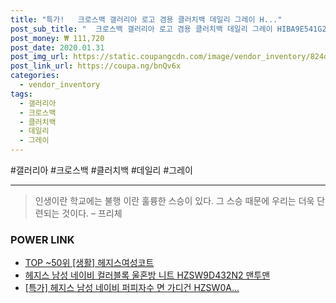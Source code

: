 ```yaml
--- 
title: "특가!   크로스백 갤러리아 로고 겸용 클러치백 데일리 그레이 H..." 
post_sub_title: "  크로스백 갤러리아 로고 겸용 클러치백 데일리 그레이 HIBA9E541G2 ACC 헤지스 HAZZYS" 
post_money: ₩ 111,720 
post_date: 2020.01.31 
post_img_url: https://static.coupangcdn.com/image/vendor_inventory/824d/5bd9b101f519c6fa4a3bae3b18f8d2eee4be0eaf757b30a204427d8f788f.JPG 
post_link_url: https://coupa.ng/bnQv6x 
categories: 
  - vendor_inventory 
tags: 
  - 갤러리아 
  - 크로스백 
  - 클러치백 
  - 데일리 
  - 그레이 
--- 
```

  #갤러리아 #크로스백 #클러치백 #데일리 #그레이 
<hr> 

> 인생이란 학교에는 불행 이란 훌륭한 스승이 있다. 그 스승 때문에 우리는 더욱 단련되는 것이다. – 프리체 


### POWER LINK

* <a href="https://blog.naver.com/an0733/221786709205" target="_blank"> TOP ~50위 [생활] 헤지스여성코트</a>
* <a href="https://blog.naver.com/fasyy4321/221786071400" target="_blank">헤지스 남성 네이비 컬러블록 울혼방 니트 HZSW9D432N2 맨투맨</a>
* <a href="https://blog.naver.com/santokki14/221789011238" target="_blank">[특가] 헤지스 남성 네이비 퍼피자수 면 가디건 HZSW0A...</a>
